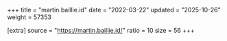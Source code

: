 +++
title = "martin.baillie.id"
date = "2022-03-22"
updated = "2025-10-26"
weight = 57353

[extra]
source = "https://martin.baillie.id/"
ratio = 10
size = 56
+++
